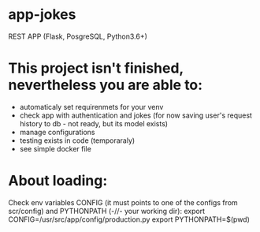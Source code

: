 # app-jokes
REST APP (Flask, PosgreSQL, Python3.6+)

# This project isn't finished, nevertheless you are able to:
- automaticaly set requirenmets for your venv
- check app with authentication and jokes (for now saving user's request history to db - not ready, but its model exists)
- manage configurations
- testing exists in code (temporaraly)
- see simple docker file

# About loading:
Check env variables CONFIG (it must points to one of the configs from scr/config) and PYTHONPATH (-//- your working dir):
export CONFIG=/usr/src/app/config/production.py
export PYTHONPATH=$(pwd)
